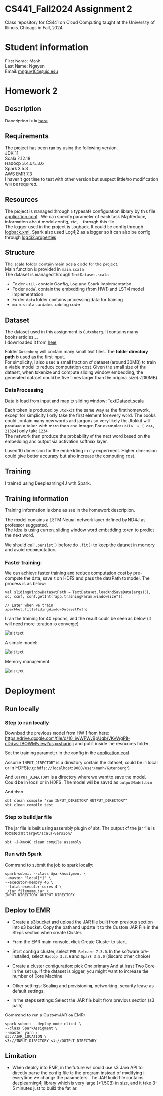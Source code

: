 # CS441_Fall2024 Assignment 2
Class repository for CS441 on Cloud Computing taught at the University of Illinois, Chicago in Fall, 2024


# Student information
First Name: Manh \
Last Name: Nguyen \
Email: mnguy104@uic.edu 

# Homework 2
## Description
Description is in [here](./Homeworks/Homework2.md).
## Requirements
The project has been ran by using the following version. \
JDK 11 \
Scala 2.12.18 \
Hadoop 3.4.0/3.3.6 \
Spark 3.5.3 \
AWS EMR 7.3 \
I haven't got time to test with other version but suspect little/no modification will be required.

## Resources
The project is managed through a typesafe configuration library by this file [application.conf](./src/main/resources/application.conf) . We can specify parameter of each task MapReduce, information about model config, etc,... through this file \
The logger used in the project is Logback. It could be config through [logback.xml](./src/main/resources/logback.xml). Spark also used Log4j2 as a logger so it can also be config through [log4j2.properties](./src/main/resources/log4j2.properties)

## Structure

The scala folder contain main scala code for the project. \
Main function is provided in `main.scala` \
The dataset is managed through `TextDataset.scala` 
- Folder `utils` contain Config, Log and Spark implementation 
- Folder `model` contain the embedding (from HW1) and LSTM model implementation
- Folder `data` folder contains processing data for training
- `main.scala` contains training code

## Dataset

The dataset used in this assignment is `Gutenberg`. It contains many books,articles,... \
I downloaded it from [here](https://www.kaggle.com/datasets/mateibejan/15000-gutenberg-books/) 

Folder `Gutenberg` will contain many small text files. The **folder directory path** is used as the first input.\
For simplicity, I also used a small fraction of dataset (around 30MB) to train a viable model to reduce computation cost. Given the small size of the dataset, when tokenize and compute sliding window embedding, the generated dataset could be five times larger than the original size(~200MB).

### DataProcessing
Data is load from input and map to sliding window: [TextDataset.scala](./src/main/scala/TextDataset.scala) 

Each token is produced by `Jtokkit` the same way as the first homework, except for simplicity I only take the first element for every word. The books could contain many new words and jargons so very likely the Jtokkit will produce a token with more than one integer. For example:  `Hello -> [1234, 21324]` only take `1234` \
The network then produce the probability of the next word based on the embedding and output via activation softmax layer. 

I used 10 dimension for the embedding in my experiment. Higher dimension could give better accuracy but also increase the computing cost.

## Training
I trained using Deeplearning4J with Spark. 

## Training information
Training information is done as see in the homework description. 

The model contains a LSTM Neural network layer defined by ND4J as professor suggested. \
The idea is using current sliding window word embedding token to predict the next word. 

We should call `.persist()` before do `.fit()` to keep the dataset in memory and avoid recomputation.

### Faster training:
We can achieve faster training and reduce computation cost by pre-compute the data, save it on HDFS and pass the dataPath to model. The process is as below:
```
val slidingWindowDatasetPath = TextDataset.loadAndSaveData(args(0), sc, conf, conf.getInt("app.trainingParam.windowSize"))

// Later when we train
sparkNet.fit(slidingWindowDatasetPath)
```

I ran the training for 40 epochs, and the result could be seen as below (it will need more iteration to converge)

![alt text](fig/p1.png "Title")

A simple model:

![alt text](fig/p2.png "Title")

Memory management: 

![alt text](fig/p3.png "Title")

# Deployment

## Run locally

### Step to run locally

Download the previous model from HW 1 from here: https://drive.google.com/file/d/1G_iwWFWvBpUqbrVKvWgPB-cDdwzTBOWM/view?usp=sharing
and put it inside the resources folder

Set the training parameter in the config in the [application.conf](./src/main/resources/application.conf) 

Assume `INPUT_DIRECTORY` is a directory contain the dataset, could be in local or in HDFS(e.g: `hdfs://localhost:9000/user/manh/Gutenberg/`) 

And `OUTPUT_DIRECTORY` is a directory where we want to save the model. Could be in local or in HDFS. The model will be saved as `outputModel.bin`

And then 
```
sbt clean compile "run INPUT_DIRECTORY OUTPUT_DIRECTORY"
sbt clean compile test
```


### Step to build jar file

The jar file is built using assembly plugin of sbt. The output of the jar file is located at `target/scala-version/`
```
sbt -J-Xmx4G clean compile assembly
```

### Run with Spark

Command to submit the job to spark locally: 
```
spark-submit --class SparkAssigment \
--master "local[*]" \
--executor-memory 4G \
--total-executor-cores 4 \
./jar_filename.jar \
INPUT_DIRECTORY OUTPUT_DIRECTORY
```

## Deploy to EMR

- Create a s3 bucket and upload the JAR file built from previous section into s3 bucket. Copy the path and update it to the Custom JAR File in the Steps section when create Cluster.


- From the EMR main console, click Create Cluster to start. 
- Start config a cluster, select `EMR-Release 7.3.0`. In the software pre-installed, select `Hadoop 3.3.6` and `Spark 3.5.0` (discard other choice) 
- Create a cluster configuration: pick One primary And at least Two Core in the set up. If the dataset is bigger, you might want to increase the number of Core Machine
- Other settings: Scaling and provisioning, networking, security leave as default settings.
- In the steps settings: Select the JAR file built from previous section (s3 path)

Command to run a CustomJAR on EMR:

```
spark-submit --deploy-mode client \
--class SparkAssigment \
--master yarn \
s3://JAR_LOCATION \
s3://INPUT_DIRECTORY s3://OUTPUT_DIRECTORY
```


## Limitation
- When deploy into EMR, in the future we could use s3 Java API to directly parse the config file to the program instead of modifying it everytime we change the parameters. The JAR build file contains deeplearning4j library which is very large (>1.5GB) in size, and it take 3-5 minutes just to build the fat jar.

